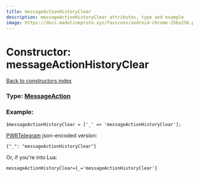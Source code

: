```yaml
---
title: messageActionHistoryClear
description: messageActionHistoryClear attributes, type and example
image: https://docs.madelineproto.xyz/favicons/android-chrome-256x256.png
---
```

# Constructor: messageActionHistoryClear  
[Back to constructors index](index.md)






### Type: [MessageAction](../types/MessageAction.md)


### Example:

```
$messageActionHistoryClear = ['_' => 'messageActionHistoryClear'];
```  

[PWRTelegram](https://pwrtelegram.xyz) json-encoded version:

```
{"_": "messageActionHistoryClear"}
```


Or, if you're into Lua:  


```
messageActionHistoryClear={_='messageActionHistoryClear'}

```


